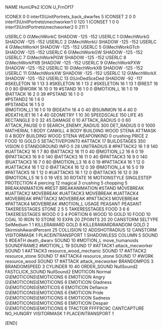 NAME 			HumUPe2
ICON 			U_FrnOf17

ICONEX 0 0 interf3\UnitPortrets\_back_dwarfes 5
ICONSET 2 0 0 interf3\UnitPortrets\mechworker1 0 120 1
ICONSET 1 0 0 interf3\UnitPortrets\mechworker2 0 211 1

USERLC 			0 G\MechWorkC    SHADOW -125 -152
USERLC 			1 G\MechWorkG    SHADOW -125 -152
USERLC                  2 G\MechWorkU    SHADOW -125 -152
USERLC 			4 G\MechWorkH    SHADOW -125 -152
USERLC			5 G\MechWorkGTch SHADOW -125 -152
USERLC                  6 G\MechWorkGW   SHADOW -125 -152
USERLC                  7 G\MechWorkPGW  SHADOW -125 -152
USERLC                  8 G\MechWorkPXB  SHADOW -125 -152
USERLC                  9 G\MechWorkPXW  SHADOW -125 -152
USERLC                  10 G\MechWorkXB  SHADOW -125 -152
USERLC                  11 G\MechWorkXW  SHADOW -125 -152
USERLC			12 G\MechWorkX   SHADOW -125 -152
USERLC 			13 G\UnDedSceDed SHADOW -92 -117
#SKELETON               16 1 13 3
#SKELETON               16 1 13 2
#SKELETON               16 1 13 1
@REST      		16 0 0 80
@WORK      		16 10 0 19
#STAND     		16 1 0 0
@MOTION_L  		16 1 0 19
@ATTACK    		16 2 0 39
#PSTAND     		16 1 0 0      
#PSTAND2     		16 1 6 0      
#PSTAND4     		16 1 5 0      
@MOTION_L1 		16 1 0 19
@DEATH     		16 4 0 40
@SUMMON     		16 4 40 0 
#DEATHLIE1 		16 1 4 40
GEOMETRY 		1 10 30
SPEEDSCALE              150
LIFE     		45
RECTANGLE 		0 0 32 45
DAMAGE   		0 10
ATTACK_RADIUS 		0 0 60
ATTACK_PAUSE 		0 0
SEARCH_ENEMY_RADIUS 	300
DET_RADIUS 		0 0 1000
MATHERIAL 		1 BODY
CANKILL 		4 BODY BUILDING WOOD STENA
ATTMASK 0 4 BODY BUILDING WOOD STENA
WEAPONKIND 		0 crushing
PRICE 			2 FOOD 10 GOLD 5
SETACTIVEPOINT0		#ATTACK 17
BUILDSTAGES 		350
VISION 			0
STANDGROUND
INFO 			0 28
UNITRADIUS 		8
#PATTACK2               16 1  9 140
#UATTACK2               16 1  7 80
@ATTACK2                16 11 0 40
@MOTION_L2              16 6  0 19
@PATTACK3               16 9 0  140
@ATTACK3                16 11 0 40
@PATTACK3               16 9  0 140
@UATTACK3               16 7  0 80
@MOTION_L3              16 6  0 19
#PATTACK4               16 1 12 0
#UATTACK4               16 1 12 0
@ATTACK4                16 12 0 39
@MOTION_L4              16 5  0 19
#PATTACK5               16 1 12 0
#UATTACK5               16 1 12 0
@ATTACK5                16 12 0 39
@MOTION_L5              16 5  0 19
VES 			30
ROTATE 			16
MOTIONSTYLE 		SINGLESTEP
PROTECTION 		4 piercing 12 magical 3 crushing 5 chopping 5
BREAKANIMATION 		#REST
BREAKANIMATION 		#STAND
MOVEBREAK 		#UATTACK2
MOVEBREAK 		#UATTACK3
MOVEBREAK 		#UATTACK4
MOVEBREAK 		#PATTACK2
MOVEBREAK 		#PATTACK3
MOVEBREAK 		#PATTACK4
MOVEBREAK 		#MOTION_L
USAGE 			PEASANT
PEASANT
TAKERESSTAGES 		STONE  2 5 5
TAKERESSTAGES 		FOOD  3 6 6
TAKERESSTAGES 		WOOD   0 3 4
PORTION 		6 WOOD 10 GOLD 10 FOOD 10 COAL 10 IRON 10 STONE 10
EXPA 			20
ZPOINTS	20 20
CANSTORM
SELTYPE SelMedium 1 1
KILLERAWARD             GOLD 8
KILLERAWARDRANDOM       GOLD 2
SkirmishAwardPercent 25
COLLISION 12
ADDSHOTRADIUS 12
CANSTORM
VISITORMASK 1
PLACEINTRANSPORT 1
SHADOWLESS
COLUMN 5
SOUND 5 #DEATH death_dwarv
SOUND 10 #MOTION_L move_humanoids
SOUNDFRAME2 #MOTION_L 19
SOUND 17 #ATTACK1 attack_mecworker
SOUND 1 #ATTACK3 resource_wood_mechanic
SOUND 17 #ATTACK2 resource_stone
SOUND 17 #ATTACK4 resource_stone
SOUND 17 #WORK resource_wood
SOUND 17 #ATTACK attack_mecworker
BRANDOMPOS 3
BRANDOMSPEED 3
CYLINDER 10 40
ORDER_SOUND NullSound2
FASTCLICK_SOUND NullSound2
EMOTICON Normal G\EMOTICONS\EMOTICONS 6
EMOTICON Angry G\EMOTICONS\EMOTICONS 6
EMOTICON Gladness G\EMOTICONS\EMOTICOS 6
EMOTICON Defiance G\EMOTICONS\EMOTICONS 6
EMOTICON Pride G\EMOTICONS\EMOTICONS 6
EMOTICON Sadness G\EMOTICONS\EMOTICONS 6
EMOTICON Despair G\EMOTICONS\EMOTICONS 6
TFACTOR FFFF9C9C
CANTCAPTURE
NO_HUNGRY
VISITORMASK 1
PLACEINTRANSPORT 1

[END]
